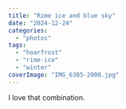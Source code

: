 ```yaml
---
title: "Rime ice and blue sky"
date: "2024-12-24"
categories: 
  - "photos"
tags: 
  - "hoarfrost"
  - "rime-ice"
  - "winter"
coverImage: "IMG_6385-2000.jpg"
---
```


I love that combination.
